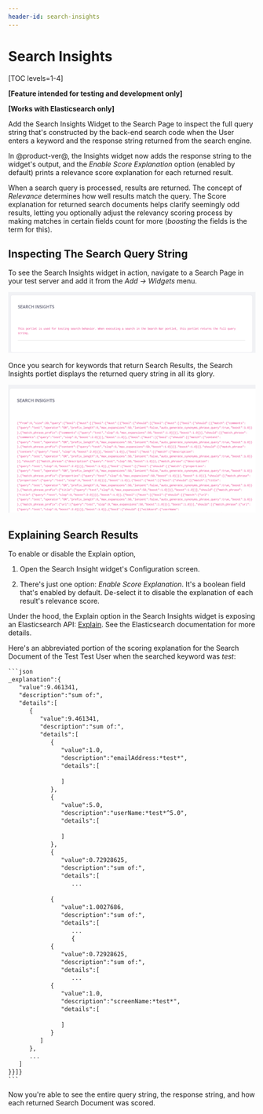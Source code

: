 ```yaml
---
header-id: search-insights
---
```


# Search Insights

[TOC levels=1-4]

**[Feature intended for testing and development only]**

**[Works with Elasticsearch only]**

Add the Search Insights Widget to the Search Page to inspect the full query
string that's constructed by the back-end search code when the User enters a
keyword and the response string returned from the search engine.

In @product-ver@, the Insights widget now adds the response string to
the widget's output, and the _Enable Score Explanation_ option (enabled by
default) prints a relevance score explanation for each returned result.

When a search query is processed, results are returned. The concept of
_Relevance_ determines how well results match the query. The Score explanation
for returned search documents helps clarify seemingly odd results, letting you
optionally adjust the relevancy scoring process by making matches in certain
fields count for more (_boosting_ the fields is the term for this).

## Inspecting The Search Query String

To see the Search Insights widget in action, navigate to a Search Page in
your test server and add it from the _Add &rarr; Widgets_ menu.

![Figure 1: The Search Insights widget is helpful during testing and development.](../../images/search-insights-default.png)

Once you search for keywords that return Search Results, the Search Insights
portlet displays the returned query string in all its glory. 

![Figure 2: The full query string isn't for the faint of heart. This example is clipped to spare the reader.](../../images/search-insights-test-search.png)

## Explaining Search Results

To enable or disable the Explain option,

1.  Open the Search Insight widget's Configuration screen.

2.  There's just one option: _Enable Score Explanation_.
    It's a boolean field that's enabled by default.
    De-select it to disable the explanation of each result's relevance score.

Under the hood, the Explain option in the Search Insights widget is exposing an Elasticsearch API: 
[Explain](https://www.elastic.co/guide/en/elasticsearch/reference/current/search-explain.html). 
See the Elasticsearch documentation for more details.

Here's an abbreviated portion of the scoring explanation for the Search Document
of the Test Test User when the searched keyword was _test_:

    ```json
    _explanation":{  
       "value":9.461341,
       "description":"sum of:",
       "details":[  
          {  
             "value":9.461341,
             "description":"sum of:",
             "details":[  
                {  
                   "value":1.0,
                   "description":"emailAddress:*test*",
                   "details":[  

                   ]
                },
                {  
                   "value":5.0,
                   "description":"userName:*test*^5.0",
                   "details":[  

                   ]
                },
                {  
                   "value":0.72928625,
                   "description":"sum of:",
                   "details":[  
                      ... 

                { 
                   "value":1.0027686,
                   "description":"sum of:",
                   "details":[  
                      ...
                      {  
                {  
                   "value":0.72928625,
                   "description":"sum of:",
                   "details":[  
                      ...
                {  
                   "value":1.0,
                   "description":"screenName:*test*",
                   "details":[  

                   ]
                }
             ]
          },
          ...
       ]
    }}]}
    ```

Now you're able to see the entire query string, the response string, and how
each returned Search Document was scored.
